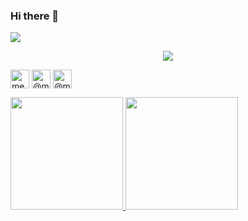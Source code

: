 
### Hi there 👋
![](https://visitor-badge.glitch.me/badge?page_id=mehmetolgundev.mehmetolgundev)</br>

<p align="center">

  <a href="https://github.com/mehmetolgundev?tab=repositories">
    <img src="https://badges.pufler.dev/repos/mehmetolgundev?style=flat-square&color=black&logo=github">
  </a>
 </p>
 <p align="center>
<a href="https://linkedin.com/in/mehmetolgundev" target="blank"><img align="center" src="https://cdn.jsdelivr.net/npm/simple-icons@3.0.1/icons/linkedin.svg" alt="mehmetolgundev" height="30" width="30" /></a>
<a href="https://medium.com/@mehmetolgundev" target="blank"><img align="center" src="https://cdn.jsdelivr.net/npm/simple-icons@3.0.1/icons/medium.svg" alt="@mehmetolgundev" height="30" width="30" /></a>
  <a href="https://www.hackerrank.com/mehmetolgundev" target="blank"><img align="center" src="https://cdn.jsdelivr.net/npm/simple-icons@3.0.1/icons/hackerrank.svg" alt="@mehmetolgundev" height="30" width="30" /></a>
</p>
<p align="left">
<a href="https://github.com/mehmetolgundev">
  <img height="180em" src="https://github-readme-stats-eight-theta.vercel.app/api?username=mehmetolgundev&show_icons=true&theme=algolia&include_all_commits=true&count_private=true"/>
  <img height="180em" src="https://github-readme-stats-eight-theta.vercel.app/api/top-langs/?username=mehmetolgundev&layout=compact&langs_count=8&theme=algolia"/>
</a>
</p>



